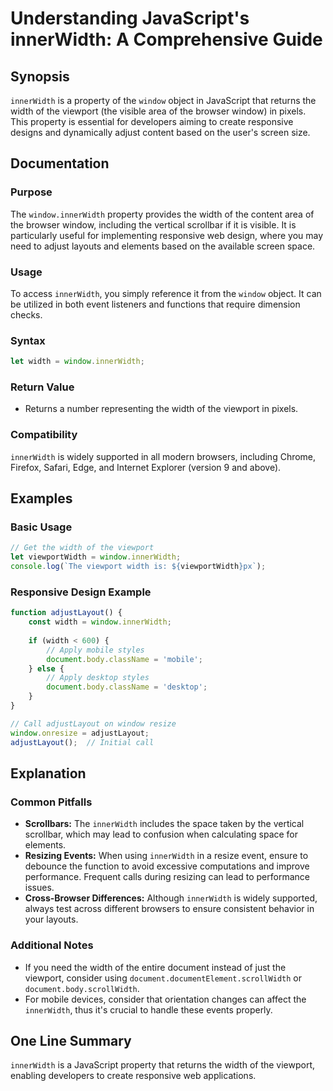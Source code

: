 <!--
Meta Description: # Understanding JavaScript's innerWidth: A Comprehensive Guide ## Synopsis `innerWidth` is a property of the `window` object in JavaScript that return...
Meta Keywords: innerwidth, window, width, javascript, viewport
-->

# Understanding JavaScript's innerWidth: A Comprehensive Guide

## Synopsis
`innerWidth` is a property of the `window` object in JavaScript that returns the width of the viewport (the visible area of the browser window) in pixels. This property is essential for developers aiming to create responsive designs and dynamically adjust content based on the user's screen size.

## Documentation

### Purpose
The `window.innerWidth` property provides the width of the content area of the browser window, including the vertical scrollbar if it is visible. It is particularly useful for implementing responsive web design, where you may need to adjust layouts and elements based on the available screen space.

### Usage
To access `innerWidth`, you simply reference it from the `window` object. It can be utilized in both event listeners and functions that require dimension checks.

### Syntax
```javascript
let width = window.innerWidth;
```

### Return Value
- Returns a number representing the width of the viewport in pixels.

### Compatibility
`innerWidth` is widely supported in all modern browsers, including Chrome, Firefox, Safari, Edge, and Internet Explorer (version 9 and above).

## Examples

### Basic Usage
```javascript
// Get the width of the viewport
let viewportWidth = window.innerWidth;
console.log(`The viewport width is: ${viewportWidth}px`);
```

### Responsive Design Example
```javascript
function adjustLayout() {
    const width = window.innerWidth;
    
    if (width < 600) {
        // Apply mobile styles
        document.body.className = 'mobile';
    } else {
        // Apply desktop styles
        document.body.className = 'desktop';
    }
}

// Call adjustLayout on window resize
window.onresize = adjustLayout;
adjustLayout();  // Initial call
```

## Explanation

### Common Pitfalls
- **Scrollbars:** The `innerWidth` includes the space taken by the vertical scrollbar, which may lead to confusion when calculating space for elements.
- **Resizing Events:** When using `innerWidth` in a resize event, ensure to debounce the function to avoid excessive computations and improve performance. Frequent calls during resizing can lead to performance issues.
- **Cross-Browser Differences:** Although `innerWidth` is widely supported, always test across different browsers to ensure consistent behavior in your layouts.

### Additional Notes
- If you need the width of the entire document instead of just the viewport, consider using `document.documentElement.scrollWidth` or `document.body.scrollWidth`.
- For mobile devices, consider that orientation changes can affect the `innerWidth`, thus it's crucial to handle these events properly.

## One Line Summary
`innerWidth` is a JavaScript property that returns the width of the viewport, enabling developers to create responsive web applications.